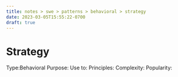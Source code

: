 ```yaml
---
title: notes > swe > patterns > behavioral > strategy
date: 2023-03-05T15:55:22-0700
draft: true
---
```

# Strategy
Type:Behavioral
Purpose:
Use to:
Principles:
Complexity:
Popularity:
